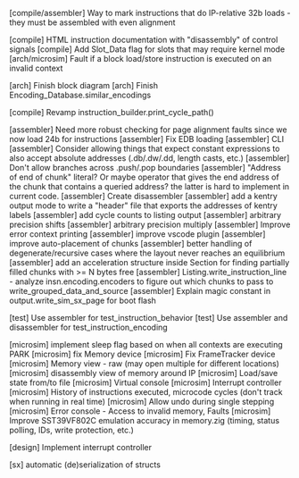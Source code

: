 [compile/assembler] Way to mark instructions that do IP-relative 32b loads - they must be assembled with even alignment

[compile] HTML instruction documentation with "disassembly" of control signals
[compile] Add Slot_Data flag for slots that may require kernel mode
[arch/microsim] Fault if a block load/store instruction is executed on an invalid context

[arch] Finish block diagram
[arch] Finish Encoding_Database.similar_encodings

[compile] Revamp instruction_builder.print_cycle_path()

[assembler] Need more robust checking for page alignment faults since we now load 24b for instructions
[assembler] Fix EDB loading
[assembler] CLI
[assembler] Consider allowing things that expect constant expressions to also accept absolute addresses (.db/.dw/.dd, length casts, etc.)
[assembler] Don't allow branches across .push/.pop boundaries
[assembler] "Address of end of chunk" literal?  Or maybe operator that gives the end address of the chunk that contains a queried address?  the latter is hard to implement in current code.
[assembler] Create disassembler
[assembler] add a kentry output mode to write a "header" file that exports the addresses of kentry labels
[assembler] add cycle counts to listing output
[assembler] arbitrary precision shifts
[assembler] arbitrary precision multiply
[assembler] Improve error context printing
[assembler] improve vscode plugin
[assembler] improve auto-placement of chunks
[assembler] better handling of degenerate/recursive cases where the layout never reaches an equilibrium
[assembler] add an acceleration structure inside Section for finding partially filled chunks with >= N bytes free
[assembler] Listing.write_instruction_line - analyze insn.encoding.encoders to figure out which chunks to pass to write_grouped_data_and_source
[assembler] Explain magic constant in output.write_sim_sx_page for boot flash

[test] Use assembler for test_instruction_behavior
[test] Use assembler and disassembler for test_instruction_encoding

[microsim] implement sleep flag based on when all contexts are executing PARK
[microsim] fix Memory device
[microsim] Fix FrameTracker device
[microsim] Memory view - raw (may open multiple for different locations)
[microsim] disassembly view of memory around IP
[microsim] Load/save state from/to file
[microsim] Virtual console
[microsim] Interrupt controller
[microsim] History of instructions executed, microcode cycles (don't track when running in real time)
[microsim] Allow undo during single stepping
[microsim] Error console - Access to invalid memory, Faults
[microsim] Improve SST39VF802C emulation accuracy in memory.zig (timing, status polling, IDs, write protection, etc.)

[design] Implement interrupt controller

[sx] automatic (de)serialization of structs
